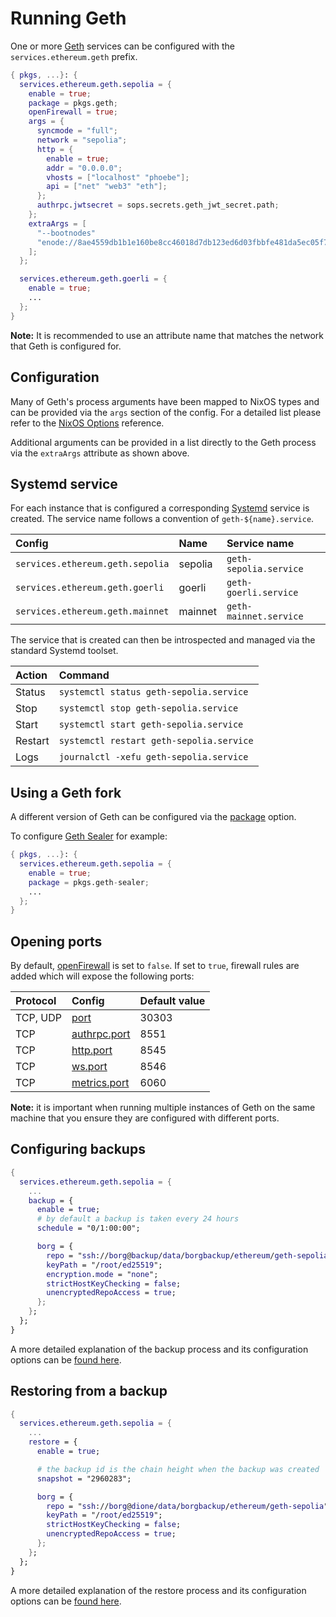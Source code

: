 # Running Geth

One or more [Geth](https://github.com/ethereum/go-ethereum) services can be configured with the `services.ethereum.geth` prefix.

```nix title="server.nix"
{ pkgs, ...}: {
  services.ethereum.geth.sepolia = {
    enable = true;
    package = pkgs.geth;
    openFirewall = true;
    args = {
      syncmode = "full";
      network = "sepolia";
      http = {
        enable = true;
        addr = "0.0.0.0";
        vhosts = ["localhost" "phoebe"];
        api = ["net" "web3" "eth"];
      };
      authrpc.jwtsecret = sops.secrets.geth_jwt_secret.path;
    };
    extraArgs = [
      "--bootnodes"
      "enode://8ae4559db1b1e160be8cc46018d7db123ed6d03fbbfe481da5ec05f71f0aa4d5f4b02ad059127096aa994568706a0d02933984083b87c5e1e3de2b7692444d37@35.161.233.158:46855,enode://d0b3b290422f35ec3e68356f3a4cdf9c661f71a868110670e31441a5021d7abd0440ae8dfb9360aafdd0198f177863361e3a7a7eb5e1a3e26575bf1ac3ef4ab3@162.19.136.65:48264,enode://d64624bda3cdb65d542c90757a4a661cfe9dddf8328bdb1ea97a8d70fad287c360f0101c492d8fd6ab30d79160a3bf148cacfd68f5d2e47eab0b709516419304@51.195.63.10:30040,enode://c7df835939e027325c6bba926220fae5912a33c83d96b3eef8ef445c98083f3191788581c9a0e8f74cadb0b13229b847f5c1ebd315b22bcf11faf6468020eb48@54.163.51.157:30303,enode://da0609bad3afcab9b93175a41a2d621d07aa7ff6c134a00792d4541f0ce8d30d8f3c51bb37a47573508a0bf18865b04066af2a661edf1d3a3d8d133fc1031aa0@88.151.101.14:45192,enode://7a4534d392c59369eae6befa56ac670476d9edc16597cf53c92bbefa6e741b6b0b9e6822cab12afb09123e03ca1131026fbef145adec429fe2e50182dfb650a5@94.130.18.108:31312,enode://db6fa13b63a885440de581ee3fc8df9c6a590326b39fc5ccba7991707ee0cebac306211f7eca5270a350201a3132511f2338481edd81f3dc819c2a1c60419cf2@65.21.89.157:30303,enode://fcf03e9404cace34c60e4eed374ef9a779471014319b3346352fbc2f992a399af6517486e8e65a4ab55f4645fe55420bbea1cddc13a4af4df63b0f731915c6a6@13.125.238.49:46173,enode://8b973816278fdd56966709e4794c7ccce1f256eaa9165a6b013b991a9bdf3886a8f2d23af50ee723a5614a9fe9d197252b803b4455a87ab2468e128f7b06e0ca@172.104.107.145:30303,enode://5a1fb15f826a213d3ef4adb9be47ab58b2240ea05df0d760a244f04762b0847dcb08276b1284f726c22eea30fce0c601cf121b81bac0c151f1b3b4ad00d1482a@34.159.55.147:51262,enode://560928dd14819f88113586726e452b16bbc694ed4144ddadd6290053e7f3fc66bfad13add6889f7d8f37e0c21ccbb6948eb8899c8b30743f4b45a3081f1efed8@34.138.254.5:29888,enode://69a13b575b8c5278431409e9f7db36e7218667ae286bfb65a72dfec9201b2c5bbbe2797a1babbdf17a7bf7ca68fa3fbe1554612637eb1b2425fa975e1bccb54c@35.223.41.3:30303,enode://66158b31eecff939f220b291d2b448edbfe94f1d4c992d9395b5d476e55e54b5abd11d3ee44daf1e18ee27b910ef99cdf6f19775eb4820ebe4f77d7aa948e3b6@51.195.63.10:55198,enode://bf94acbd51170bf075cacb9f149b21ff46354d659ab434a0d40688f776e1e1556bc62be2dc2867ba513844268c0dc8240099a6b60efe1713fbc25da7fdeb6ff1@3.82.105.139:30303,enode://41329e5ceb51cdddbe6a475db00b682505768b71ff8ee37d2d3500ca1b78918f9fad57d6006dd9f79cd418437dbcf87ec2fd58d60710f925cb17da05a51197cf@65.21.34.60:30303"
    ];
  };

  services.ethereum.geth.goerli = {
    enable = true;
    ...
  };
}
```

**Note:** It is recommended to use an attribute name that matches the network that Geth is configured for.

## Configuration

Many of Geth's process arguments have been mapped to NixOS types and can be provided via the `args` section of the config.
For a detailed list please refer to the [NixOS Options](../reference/module-options/geth.md) reference.

Additional arguments can be provided in a list directly to the Geth process via the `extraArgs` attribute as shown above.

## Systemd service

For each instance that is configured a corresponding [Systemd](https://systemd.io/) service is created. The service name
follows a convention of `geth-${name}.service`.

| Config                           | Name    | Service name           |
| :------------------------------- | :------ | :--------------------- |
| `services.ethereum.geth.sepolia` | sepolia | `geth-sepolia.service` |
| `services.ethereum.geth.goerli`  | goerli  | `geth-goerli.service`  |
| `services.ethereum.geth.mainnet` | mainnet | `geth-mainnet.service` |

The service that is created can then be introspected and managed via the standard Systemd toolset.

| Action  | Command                                  |
| :------ | :--------------------------------------- |
| Status  | `systemctl status geth-sepolia.service`  |
| Stop    | `systemctl stop geth-sepolia.service`    |
| Start   | `systemctl start geth-sepolia.service`   |
| Restart | `systemctl restart geth-sepolia.service` |
| Logs    | `journalctl -xefu geth-sepolia.service`  |

## Using a Geth fork

A different version of Geth can be configured via the [package](../reference/module-options/geth.md#servicesethereumgethnamepackage) option.

To configure [Geth Sealer](https://github.com/manifoldfinance/geth-sealer) for example:

```nix title="server.nix"
{ pkgs, ...}: {
  services.ethereum.geth.sepolia = {
    enable = true;
    package = pkgs.geth-sealer;
    ...
  };
}
```

## Opening ports

By default, [openFirewall](../reference/module-options/geth.md#servicesethereumgethnameopenfirewall) is set to `false`.
If set to `true`, firewall rules are added which will expose the following ports:

| Protocol | Config                                                                                      | Default value |
| :------- | :------------------------------------------------------------------------------------------ | :------------ |
| TCP, UDP | [port](../reference/module-options/geth.md#servicesethereumgethnameargsport)                | 30303         |
| TCP      | [authrpc.port](../reference/module-options/geth.md#servicesethereumgethnameargsauthrpcport) | 8551          |
| TCP      | [http.port](../reference/module-options/geth.md#servicesethereumgethnameargshttpport)       | 8545          |
| TCP      | [ws.port](../reference/module-options/geth.md#servicesethereumgethnameargswsport)           | 8546          |
| TCP      | [metrics.port](../reference/module-options/geth.md#servicesethereumgethnameargsmetricsport) | 6060          |

**Note:** it is important when running multiple instances of Geth on the same machine that you ensure they are configured
with different ports.

## Configuring backups

```nix title="server.nix"
{
  services.ethereum.geth.sepolia = {
    ...
    backup = {
      enable = true;
      # by default a backup is taken every 24 hours
      schedule = "0/1:00:00";

      borg = {
        repo = "ssh://borg@backup/data/borgbackup/ethereum/geth-sepolia";
        keyPath = "/root/ed25519";
        encryption.mode = "none";
        strictHostKeyChecking = false;
        unencryptedRepoAccess = true;
      };
    };
  };
}
```

A more detailed explanation of the backup process and its configuration options can be [found here](./backup.md).

## Restoring from a backup

```nix title="server.nix"
{
  services.ethereum.geth.sepolia = {
    ...
    restore = {
      enable = true;

      # the backup id is the chain height when the backup was created
      snapshot = "2960283";

      borg = {
        repo = "ssh://borg@dione/data/borgbackup/ethereum/geth-sepolia";
        keyPath = "/root/ed25519";
        strictHostKeyChecking = false;
        unencryptedRepoAccess = true;
      };
    };
  };
}
```

A more detailed explanation of the restore process and its configuration options can be [found here](./restore.md).
